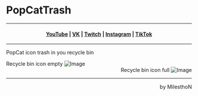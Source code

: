 # PopCatTrash
***
<h4 align="center"> <a href="https://www.youtube.com/channel/UCy2JxQdX8dT2Tbj4ykUkqFw" target=“_blank”>YouTube</a> | <a href="https://VK.com/id180544766" target="_blank">VK</a> | <a href="https://Twitch.tv/mmichaelKo" target="_blank">Twitch</a> | <a href="https://Instagram.com/mmichaelKo" target="_blank">Instagram</a> | <a href="https://TikTok.com/@mmichaelko" target="_blank">TikTok</a> </h4>

***

PopCat icon trash in you recycle bin

<div align="left">
Recycle bin icon empty

<img alt="Image" src="https://github.com/milesthon/PopCatTrash/blob/main/empty.ico"/>

  <div align="right">
Recycle bin icon full  

<img alt="Image" src="https://github.com/milesthon/PopCatTrash/blob/main/full.ico"/>

***
by MilesthoN
